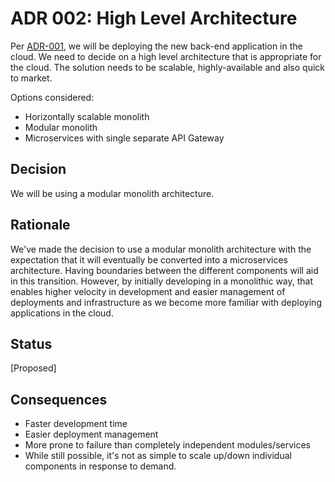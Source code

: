 # ADR 002: High Level Architecture
Per [ADR-001](adr-001.md), we will be deploying the new back-end application in the cloud. We need to decide on a high level architecture that is appropriate for the cloud. The solution needs to be scalable, highly-available and also quick to market.

Options considered: 
* Horizontally scalable monolith
* Modular monolith
* Microservices with single separate API Gateway

## Decision 
We will be using a modular monolith architecture.

## Rationale 
We've made the decision to use a modular monolith architecture with the expectation that it will eventually be converted into a microservices architecture. Having boundaries between the different components will aid in this transition. However, by initially developing in a monolithic way, that enables higher velocity in development and easier management of deployments and infrastructure as we become more familiar with deploying applications in the cloud.

## Status
[Proposed]

## Consequences
* Faster development time
* Easier deployment management
* More prone to failure than completely independent modules/services
* While still possible, it's not as simple to scale up/down individual components in response to demand.
